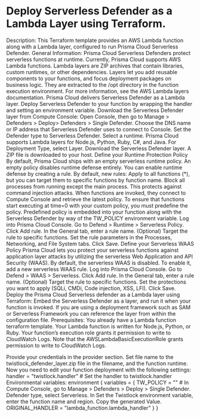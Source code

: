 # Deploy Serverless Defender as a Lambda Layer using Terraform.

Description:
This Terraform template provides an AWS Lambda function along with a Lambda layer, configured to run Prisma Cloud Serverless Defender.
General Information:
Prisma Cloud Serverless Defenders protect serverless functions at runtime. Currently, Prisma Cloud supports AWS Lambda functions.
Lambda layers are ZIP archives that contain libraries, custom runtimes, or other dependencies. Layers let you add reusable components to your functions, and focus deployment packages on business logic. They are extracted to the /opt directory in the function execution environment. For more information, see the AWS Lambda layers documentation.
Prisma Cloud delivers Serverless Defender as a Lambda layer. Deploy Serverless Defender to your function by wrapping the handler and setting an environment variable.
Download the Serverless Defender layer from Compute Console:
Open Console, then go to Manage > Defenders > Deploy> Defenders > Single Defender.
Choose the DNS name or IP address that Serverless Defender uses to connect to Console.
Set the Defender type to Serverless Defender.
Select a runtime.
Prisma Cloud supports Lambda layers for Node.js, Python, Ruby, C#, and Java. For Deployment Type, select Layer.
Download the Serverless Defender layer. A ZIP file is downloaded to your host.
Define your Runtime Protection Policy
By default, Prisma Cloud ships with an empty serverless runtime policy. An empty policy disables runtime defense entirely.
You can enable runtime defense by creating a rule. By default, new rules:
Apply to all functions (*), but you can target them to specific functions by function name.
Block all processes from running except the main process. This protects against command injection attacks.
When functions are invoked, they connect to Compute Console and retrieve the latest policy. To ensure that functions start executing at time=0 with your custom policy, you must predefine the policy. Predefined policy is embedded into your function along with the Serverless Defender by way of the TW_POLICY environment variable.
Log into Prisma Cloud Console.
Go to Defend > Runtime > Serverless Policy.
Click Add rule.
In the General tab, enter a rule name.
(Optional) Target the rule to specific functions.
Set the rule parameters in the Processes, Networking, and File System tabs.
Click Save.
Define your Serverless WAAS Policy
Prisma Cloud lets you protect your serverless functions against application layer attacks by utilizing the serverless Web Application and API Security (WAAS).
By default, the serverless WAAS is disabled. To enable it, add a new serverless WAAS rule.
Log into Prisma Cloud Console.
Go to Defend > WAAS > Serverless.
Click Add rule.
In the General tab, enter a rule name.
(Optional) Target the rule to specific functions.
Set the protections you want to apply (SQLi, CMDi, Code injection, XSS, LFI).
Click Save.
Deploy the Prisma Cloud Serverless defender as a Lambda layer using Terraform:
Embed the Serverless Defender as a layer, and run it when your function is invoked. If you are using a deployment framework such as SAM or Serverless Framework you can reference the layer from within the configuration file.
Prerequisites:
You already have a Lambda function terraform template.
Your Lambda function is written for Node.js, Python, or Ruby.
Your function’s execution role grants it permission to write to CloudWatch Logs. Note that the AWSLambdaBasicExecutionRole grants permission to write to CloudWatch Logs.


Provide your credentials in the provider section. 
Set file name to the twistlock_defender_layer.zip file in the filename, and the function runtime.
Now you need to edit your function deployment with the following settings:
handler         = "twistlock.handler" # Set the handler to twistlock.handler
Environmental variables:
environment {
    variables = {
      TW_POLICY       = "" # In Compute Console, go to Manage > Defenders > Deploy > Single Defender. Defender type, select Serverless. In Set the Twistlock environment variable, enter the function name and region. Copy the generated Value.
      ORIGINAL_HANDLER = "lambda_function.lambda_handler"
    }
  }





